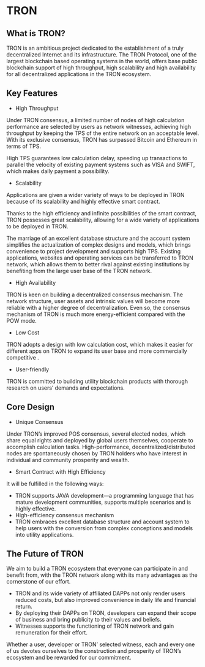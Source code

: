 # TRON

## What is TRON?

TRON is an ambitious project dedicated to the establishment of a truly decentralized Internet and its infrastructure. The TRON Protocol, one of the largest blockchain based operating systems in the world, offers base public blockchain support of high throughput, high scalability and high availability for all decentralized applications in the TRON ecosystem. 

## Key Features

+ High Throughput

Under TRON consensus, a limited number of nodes of high calculation performance are selected by users as network witnesses, achieving high throughput by keeping the TPS of the entire network on an acceptable level. With its exclusive consensus, TRON has surpassed Bitcoin and Ethereum in terms of TPS.

High TPS guarantees low calculation delay, speeding up transactions to parallel the velocity of existing payment systems such as VISA and SWIFT, which makes daily payment a possibility.  

+ Scalability
     
Applications are given a wider variety of ways to be deployed in TRON because of its scalability and highly effective smart contract.

Thanks to the high efficiency and infinite possibilities of the smart contract, TRON possesses great scalability, allowing for a wide variety of applications to be deployed in TRON.

The marriage of an excellent database structure and the account system simplifies the actualization of complex designs and models, which brings convenience to project development and supports high TPS. Existing applications, websites and operating services can be transferred to TRON network, which allows them to better rival against existing institutions by benefiting from the large user base of the TRON network.
+ High Availability

TRON is keen on building a decentralized consensus mechanism.  The network structure, user assets and intrinsic values will become more reliable with a higher degree of decentralization. Even so, the consensus mechanism of TRON is much more energy-efficient compared with the POW mode.

+ Low Cost

TRON adopts a design with low calculation cost, which makes it easier for different apps on TRON to expand its user base and more commercially competitive .

+ User-friendly

TRON is committed to building utility blockchain products with thorough research on  users’ demands and expectations.

## Core Design

+ Unique Consensus

Under TRON’s improved POS consensus, several elected nodes, which share equal rights and deployed by global users themselves, cooperate to accomplish calculation tasks.
High-performance, decentralized/distributed nodes are spontaneously chosen by TRON holders who have interest in individual and community prosperity and wealth.

+ Smart Contract with High Efficiency

It will be fulfilled in the following ways:

   + TRON supports JAVA development—a programming language that has mature development communities, supports multiple scenarios and is highly effective.
   + High-efficiency consensus mechanism 
   + TRON embraces excellent database structure and account system to help users with the conversion from complex conceptions and models into utility applications.

## The Future of TRON 

We aim to build a TRON ecosystem that everyone can participate in and benefit from, with the TRON network along with its many advantages as the cornerstone of our effort.

+ TRON and its wide variety of affiliated DAPPs not only render users reduced costs, but also improved convenience in daily life and financial return. 
+ By deploying their DAPPs on TRON, developers can expand their scope of business and bring publicity to their values and beliefs.
+ Witnesses supports the functioning of TRON network and gain remuneration for their effort.

Whether a user, developer or TRON’ selected witness, each and every one of us devotes ourselves to the construction and prosperity of TRON’s ecosystem and be rewarded for our commitment.
